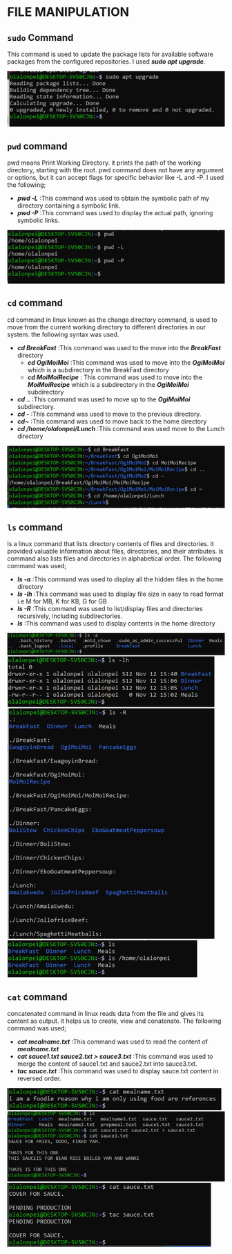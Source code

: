 # FILE MANIPULATION

## `sudo` Command
This command is used to update the package lists for available software packages from the configured repositories. I used ***sudo apt upgrade***.

![sudo](<Images/1. sudo command.PNG>)


## `pwd` command
pwd means Print Working Directory. it prints the path of the working directory, starting with the root.
pwd command does not have any argument or options, but it can accept flags for specific behavior like -L and -P.
I used the following; 
- ***pwd -L*** :This command was used to obtain the symbolic path of my directory containing a symbolic link.
- ***pwd -P*** :This command was used to display the actual path, ignoring symbolic links.

![pwd](<Images/2. pwd command.PNG>)


## `cd` command
cd command in linux known as the change directory command, is used to move from the current working directory to different directories in our system. the following syntax was used.

- ***cd BreakFast*** :This command was used to the move into the ***BreakFast*** directory 
   - ***cd OgiMoiMoi*** :This command was used to move into the ***OgiMoiMoi*** which is a subdirectory in the BreakFast directory
   - ***cd MoiMoiRecipe*** : This command was used to move into the ***MoiMoiRecipe*** which is a subdirectory in the ***OgiMoiMoi*** subdirectory
- ***cd ..*** :This command was used to move up to the ***OgiMoiMoi*** subdirectory.
- ***cd -*** :This command was used to move to the previous directory.
- ***cd~*** :This command was used to move back to the home directory
- ***cd /home/olalonpei/Lunch*** :This command was used move to the Lunch directory

![cd](<Images/3. cd command.PNG>)


## `ls` command
ls a linux command that lists directory contents of files and directories. it provided valuable information about files, directories, and their atrributes. ls command also lists files and directories in alphabetical order. The following command was used;


- ***ls -a*** :This command was used to display all the hidden files in the home directory
- ***ls -lh*** :This command was used to display file size in easy to read format i.e M for MB, K for KB, G for GB
- ***ls -R*** :This command was used to list/display files and directories recursively, including subdirectories.
- ***ls*** :This command was used to display contents in the home directory

![`ls -a`](<Images/4. ls -a command.PNG>)
![`ls -lh`](<Images/4. ls -lh comand.PNG>)
![`ls -R`](<Images/4. ls -R command.PNG>)
![`ls`](<Images/4. ls command.PNG>)


## `cat` command
concatenated command in linux reads data from the file and gives its content as output. it helps us to create, view and conatenate. The following command was used;

- ***cat mealname.txt*** :This command was used to read the content of ***mealname.txt***
- ***cat sauce1.txt sauce2.txt > sauce3.txt*** :This command was used to merge the content of sauce1.txt and sauce2.txt into sauce3.txt.
- ***tac sauce.txt*** :This command was used to display sauce.txt content in reversed order.


![`cat`](<Images/5. cat command.PNG>)
![`cd`](<Images/5. cat merge command.PNG>)
![`cd`](<Images/5. tac cat command.PNG>)



